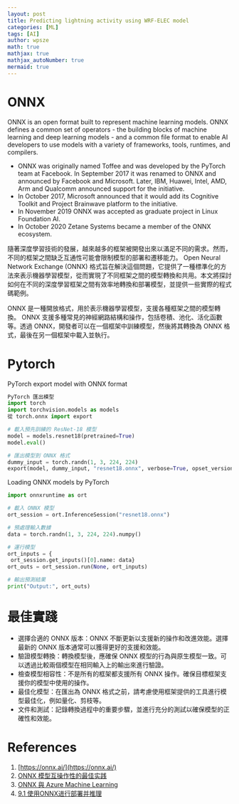 ```yaml
---
layout: post
title: Predicting lightning activity using WRF-ELEC model  
categories: [ML]
tags: [AI]
author: wpsze
math: true
mathjax: true
mathjax_autoNumber: true
mermaid: true
---
```


# ONNX

ONNX is an open format built to represent machine learning models. ONNX defines a common set of operators - the building blocks of machine learning and deep learning models - and a common file format to enable AI developers to use models with a variety of frameworks, tools, runtimes, and compilers.

- ONNX was originally named Toffee and was developed by the PyTorch team at Facebook. In September 2017 it was renamed to ONNX and announced by Facebook and Microsoft. Later, IBM, Huawei, Intel, AMD, Arm and Qualcomm announced support for the initiative.
- In October 2017, Microsoft announced that it would add its Cognitive Toolkit and Project Brainwave platform to the initiative.
- In November 2019 ONNX was accepted as graduate project in Linux Foundation AI.
- In October 2020 Zetane Systems became a member of the ONNX ecosystem.

隨著深度學習技術的發展，越來越多的框架被開發出來以滿足不同的需求。然而，不同的框架之間缺乏互通性可能會限制模型的部署和遷移能力。 Open Neural Network Exchange (ONNX) 格式旨在解決這個問題，它提供了一種標準化的方法來表示機器學習模型，從而實現了不同框架之間的模型轉換和共用。本文將探討如何在不同的深度學習框架之間有效率地轉換和部署模型，並提供一些實際的程式碼範例。

ONNX 是一種開放格式，用於表示機器學習模型，支援各種框架之間的模型轉換。 ONNX 支援多種常見的神經網路結構和操作，包括卷積、池化、活化函數等。透過 ONNX，開發者可以在一個框架中訓練模型，然後將其轉換為 ONNX 格式，最後在另一個框架中載入並執行。

# Pytorch

PyTorch export model with ONNX format

```python
PyTorch 匯出模型
import torch
import torchvision.models as models
從 torch.onnx import export

# 載入預先訓練的 ResNet-18 模型
model = models.resnet18(pretrained=True)
model.eval()

# 匯出模型到 ONNX 格式
dummy_input = torch.randn(1, 3, 224, 224)
export(model, dummy_input, "resnet18.onnx", verbose=True, opset_version=11)
```

Loading ONNX models by PyTorch

```python
import onnxruntime as ort

# 載入 ONNX 模型
ort_session = ort.InferenceSession("resnet18.onnx")

# 預處理輸入數據
data = torch.randn(1, 3, 224, 224).numpy()

# 運行模型
ort_inputs = {
 ort_session.get_inputs()[0].name: data}
ort_outs = ort_session.run(None, ort_inputs)

# 輸出預測結果
print("Output:", ort_outs)
```

# 最佳實踐

- 選擇合適的 ONNX 版本：ONNX 不斷更新以支援新的操作和改進效能。選擇最新的 ONNX 版本通常可以獲得更好的支援和效能。
- 驗證模型轉換：轉換模型後，應確保 ONNX 模型的行為與原生模型一致。可以透過比較兩個模型在相同輸入上的輸出來進行驗證。
- 檢查模型相容性：不是所有的框架都支援所有 ONNX 操作。確保目標框架支援你的模型中使用的操作。
- 最佳化模型：在匯出為 ONNX 格式之前，請考慮使用框架提供的工具進行模型最佳化，例如量化、剪枝等。
- 文件和測試：記錄轉換過程中的重要步驟，並進行充分的測試以確保模型的正確性和效能。

# References

1. [https://onnx.ai/](https://onnx.ai/)
2. [ONNX 模型互操作性的最佳实践](https://developer.aliyun.com/article/1598009)
3. [ONNX 與 Azure Machine Learning](https://learn.microsoft.com/zh-tw/azure/machine-learning/concept-onnx?view=azureml-api-2)
4. [9.1 使用ONNX进行部署并推理](https://datawhalechina.github.io/thorough-pytorch/%E7%AC%AC%E4%B9%9D%E7%AB%A0/9.1%20%E4%BD%BF%E7%94%A8ONNX%E8%BF%9B%E8%A1%8C%E9%83%A8%E7%BD%B2%E5%B9%B6%E6%8E%A8%E7%90%86.html#id7)